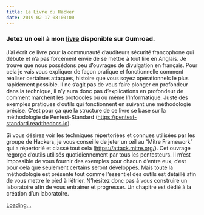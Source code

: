 ```yaml
---
title: Le Livre du Hacker
date: 2019-02-17 08:00:00
---
```


### Jetez un oeil à mon [livre](https://gum.co/fmYdX) disponible sur Gumroad.

J’ai écrit ce livre pour la communauté d’auditeurs sécurité francophone qui débute et n’a pas forcément
envie de se mettre à tout lire en Anglais. Je trouve que nous possédons peu d’ouvrages de divulgation
en français. Pour cela je vais vous expliquer de façon pratique et fonctionnelle comment réaliser certaines
attaques, histoire que vous soyez opérationnels le plus rapidement possible. Il ne s’agit pas de vous faire
plonger en profondeur dans la technique, il n’y aura donc pas d’explications en profondeur de comment
marchent les protocoles ou ou même l’Informatique. Juste des exemples pratiques d’outils qui fonctionnent
en suivant une méthodologie précise. C’est pour ça que la structure de ce livre se base sur la méthodologie
de Pentest-Standard (https://pentest-standard.readthedocs.io).

Si vous désirez voir les techniques répertoriées et connues utilisées par les groupe de Hackers, je vous conseille
de jeter un œil au “Mitre Framework” qui a répertorié et classé tout cela (https://attack.mitre.org/).
Cet ouvrage regorge d’outils utilisés quotidiennement par tous les pentesteurs. Il m’est impossible de vous
fournir des exemples pour chacun d’entre eux, c’est pour cela que seulement certains seront développés. Mais
toute la méthodologie est présente tout comme l’essentiel des outils est détaillé afin de vous mettre le pied à
l’étrier. N’hésitez donc pas à vous construire un laboratoire afin de vous entraîner et progresser. Un chapitre
est dédié à la création d’un laboratoire.

<script src="https://gumroad.com/js/gumroad-embed.js"></script>
<div class="gumroad-product-embed" data-gumroad-product-id="fmYdX"><a href="https://gumroad.com/l/fmYdX">Loading...</a></div>